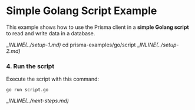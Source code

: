 # Simple Golang Script Example

This example shows how to use the Prisma client in a **simple Golang script** to read and write data in a database.

__INLINE(../_setup-1.md)__
cd prisma-examples/go/script
__INLINE(../_setup-2.md)__

### 4. Run the script

Execute the script with this command: 

```
go run script.go
```

__INLINE(../_next-steps.md)__
